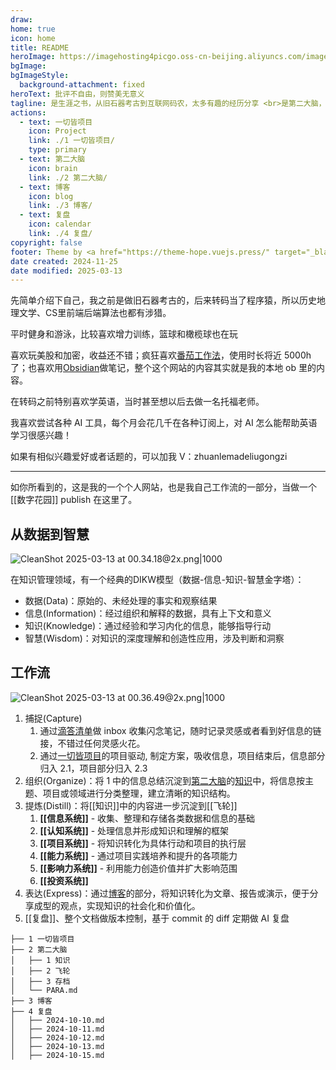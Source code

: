 ```yaml
---
draw: 
home: true
icon: home
title: README
heroImage: https://imagehosting4picgo.oss-cn-beijing.aliyuncs.com/imagehosting/fix-dir%2Fliuyishou%2Ftmp%2F2024%2F11%2F13%2F17-14-06-a0d2becd92049dd744a8b6ff6eeddb65-undraw_read_notes_gqmq-1dee22.svg
bgImage: 
bgImageStyle:
  background-attachment: fixed
heroText: 批评不自由，则赞美无意义
tagline: 是生涯之书，从旧石器考古到互联网码农，太多有趣的经历分享 <br>是第二大脑，基于 Obsidan 双链探索知识管理 <br>是技术博客，码农的基本功
actions:
  - text: 一切皆项目
    icon: Project
    link: ./1 一切皆项目/
    type: primary
  - text: 第二大脑
    icon: brain
    link: ./2 第二大脑/
  - text: 博客
    icon: blog
    link: ./3 博客/
  - text: 复盘
    icon: calendar
    link: ./4 复盘/
copyright: false
footer: Theme by <a href="https://theme-hope.vuejs.press/" target="_blank">VuePress Theme Hope</a> | MIT Licensed, Copyright © 2019-present Mr.Hope
date created: 2024-11-25
date modified: 2025-03-13
---
```


先简单介绍下自己，我之前是做旧石器考古的，后来转码当了程序猿，所以历史地理文学、CS里前端后端算法也都有涉猎。

平时健身和游泳，比较喜欢增力训练，篮球和橄榄球也在玩

喜欢玩美股和加密，收益还不错；疯狂喜欢[番茄工作法](番茄工作法.md)，使用时长将近 5000h 了；也喜欢用[Obsidian](Obsidian.md)做笔记，整个这个网站的内容其实就是我的本地 ob 里的内容。

在转码之前特别喜欢学英语，当时甚至想以后去做一名托福老师。

我喜欢尝试各种 AI 工具，每个月会花几千在各种订阅上，对 AI 怎么能帮助英语学习很感兴趣！

如果有相似兴趣爱好或者话题的，可以加我 V：zhuanlemadeliugongzi

___

如你所看到的，这是我的一个个人网站，也是我自己工作流的一部分，当做一个[[数字花园]] publish 在这里了。

## 从数据到智慧

![CleanShot 2025-03-13 at 00.34.18@2x.png|1000](https://imagehosting4picgo.oss-cn-beijing.aliyuncs.com/imagehosting/fix-dir%2Fmedia%2Fmedia_tRuXX3iJEt%2F2025%2F03%2F13%2F00-35-31-43f161f6154a0b71f56cdf8a992c1235-CleanShot%202025-03-13%20at%2000.34.18-2x-f3e02e.png)  

在知识管理领域，有一个经典的DIKW模型（数据-信息-知识-智慧金字塔）：　

- 数据(Data)：原始的、未经处理的事实和观察结果
- 信息(Information)：经过组织和解释的数据，具有上下文和意义
- 知识(Knowledge)：通过经验和学习内化的信息，能够指导行动
- 智慧(Wisdom)：对知识的深度理解和创造性应用，涉及判断和洞察

## 工作流

![CleanShot 2025-03-13 at 00.36.49@2x.png|1000](https://imagehosting4picgo.oss-cn-beijing.aliyuncs.com/imagehosting/fix-dir%2Fmedia%2Fmedia_TpNao9Rtdm%2F2025%2F03%2F13%2F00-37-10-e304f777b4d03a9b93cd68a4aebf2686-CleanShot%202025-03-13%20at%2000.36.49-2x-355a9a.png)

1. 捕捉(Capture)
	1. 通过[滴答清单](滴答清单.md)做 inbox 收集闪念笔记，随时记录灵感或者看到好信息的链接，不错过任何灵感火花。
	2. 通过[一切皆项目](一切皆项目)的项目驱动, 制定方案，吸收信息，项目结束后，信息部分归入 2.1，项目部分归入 2.3
2. 组织(Organize)：将 1 中的信息总结沉淀到[第二大脑](第二大脑.md)的[知识](2%20第二大脑/知识.md)中，将信息按主题、项目或领域进行分类整理，建立清晰的知识结构。
3. 提炼(Distill)：将[[知识]]中的内容进一步沉淀到[[飞轮]]
	1. **[[信息系统]]** - 收集、整理和存储各类数据和信息的基础
	2. **[[认知系统]]** - 处理信息并形成知识和理解的框架
	3. **[[项目系统]]** - 将知识转化为具体行动和项目的执行层
	4. **[[能力系统]]** - 通过项目实践培养和提升的各项能力
	5. **[[影响力系统]]** - 利用能力创造价值并扩大影响范围
	6. **[[投资系统]]** 
4. 表达(Express)：通过[博客](博客.md)的部分，将知识转化为文章、报告或演示，便于分享成型的观点，实现知识的社会化和价值化。
5. [[复盘]]、整个文档做版本控制，基于 commit 的 diff 定期做 AI 复盘

```shell
├── 1 一切皆项目           
├── 2 第二大脑            
│   ├── 1 知识
│   ├── 2 飞轮
│   ├── 3 存档
│   └── PARA.md
├── 3 博客
├── 4 复盘
│   ├── 2024-10-10.md
│   ├── 2024-10-11.md
│   ├── 2024-10-12.md
│   ├── 2024-10-13.md
│   ├── 2024-10-15.md
```

